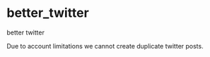 # better_twitter
better twitter

Due to account limitations we cannot create duplicate twitter posts.